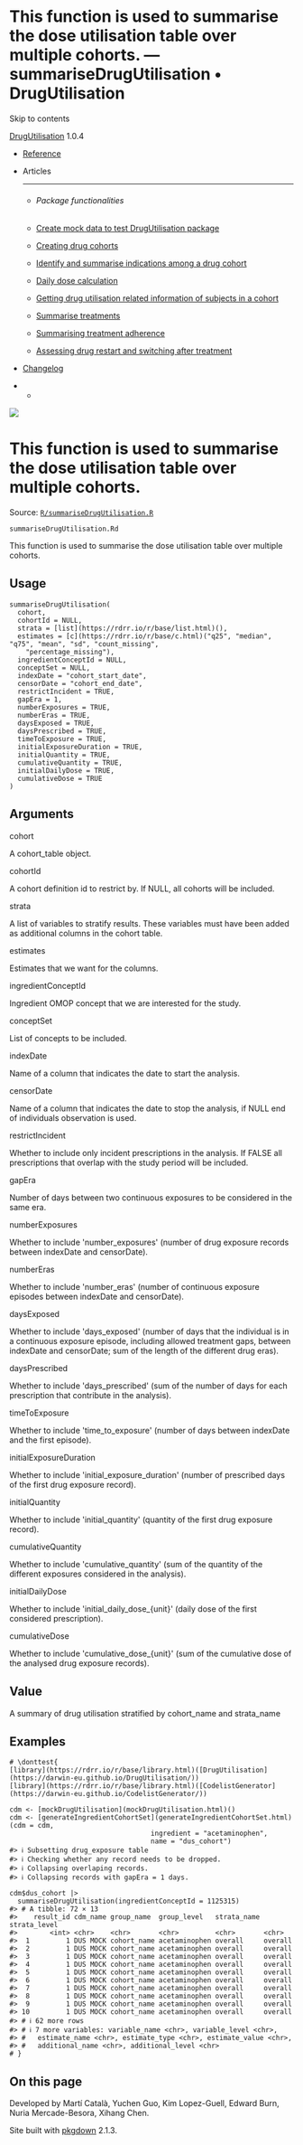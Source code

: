 # This function is used to summarise the dose utilisation table over multiple cohorts. — summariseDrugUtilisation • DrugUtilisation

Skip to contents

[DrugUtilisation](../index.html) 1.0.4

  * [Reference](../reference/index.html)
  * Articles
    * * * *

    * ###### Package functionalities

    * [Create mock data to test DrugUtilisation package](../articles/mock_data.html)
    * [Creating drug cohorts](../articles/create_cohorts.html)
    * [Identify and summarise indications among a drug cohort](../articles/indication.html)
    * [Daily dose calculation](../articles/daily_dose_calculation.html)
    * [Getting drug utilisation related information of subjects in a cohort](../articles/drug_utilisation.html)
    * [Summarise treatments](../articles/summarise_treatments.html)
    * [Summarising treatment adherence](../articles/treatment_discontinuation.html)
    * [Assessing drug restart and switching after treatment](../articles/drug_restart.html)
  * [Changelog](../news/index.html)


  *   * [](https://github.com/darwin-eu/DrugUtilisation/)



![](../logo.png)

# This function is used to summarise the dose utilisation table over multiple cohorts.

Source: [`R/summariseDrugUtilisation.R`](https://github.com/darwin-eu/DrugUtilisation/blob/v1.0.4/R/summariseDrugUtilisation.R)

`summariseDrugUtilisation.Rd`

This function is used to summarise the dose utilisation table over multiple cohorts.

## Usage
    
    
    summariseDrugUtilisation(
      cohort,
      cohortId = NULL,
      strata = [list](https://rdrr.io/r/base/list.html)(),
      estimates = [c](https://rdrr.io/r/base/c.html)("q25", "median", "q75", "mean", "sd", "count_missing",
        "percentage_missing"),
      ingredientConceptId = NULL,
      conceptSet = NULL,
      indexDate = "cohort_start_date",
      censorDate = "cohort_end_date",
      restrictIncident = TRUE,
      gapEra = 1,
      numberExposures = TRUE,
      numberEras = TRUE,
      daysExposed = TRUE,
      daysPrescribed = TRUE,
      timeToExposure = TRUE,
      initialExposureDuration = TRUE,
      initialQuantity = TRUE,
      cumulativeQuantity = TRUE,
      initialDailyDose = TRUE,
      cumulativeDose = TRUE
    )

## Arguments

cohort
    

A cohort_table object.

cohortId
    

A cohort definition id to restrict by. If NULL, all cohorts will be included.

strata
    

A list of variables to stratify results. These variables must have been added as additional columns in the cohort table.

estimates
    

Estimates that we want for the columns.

ingredientConceptId
    

Ingredient OMOP concept that we are interested for the study.

conceptSet
    

List of concepts to be included.

indexDate
    

Name of a column that indicates the date to start the analysis.

censorDate
    

Name of a column that indicates the date to stop the analysis, if NULL end of individuals observation is used.

restrictIncident
    

Whether to include only incident prescriptions in the analysis. If FALSE all prescriptions that overlap with the study period will be included.

gapEra
    

Number of days between two continuous exposures to be considered in the same era.

numberExposures
    

Whether to include 'number_exposures' (number of drug exposure records between indexDate and censorDate).

numberEras
    

Whether to include 'number_eras' (number of continuous exposure episodes between indexDate and censorDate).

daysExposed
    

Whether to include 'days_exposed' (number of days that the individual is in a continuous exposure episode, including allowed treatment gaps, between indexDate and censorDate; sum of the length of the different drug eras).

daysPrescribed
    

Whether to include 'days_prescribed' (sum of the number of days for each prescription that contribute in the analysis).

timeToExposure
    

Whether to include 'time_to_exposure' (number of days between indexDate and the first episode).

initialExposureDuration
    

Whether to include 'initial_exposure_duration' (number of prescribed days of the first drug exposure record).

initialQuantity
    

Whether to include 'initial_quantity' (quantity of the first drug exposure record).

cumulativeQuantity
    

Whether to include 'cumulative_quantity' (sum of the quantity of the different exposures considered in the analysis).

initialDailyDose
    

Whether to include 'initial_daily_dose_{unit}' (daily dose of the first considered prescription).

cumulativeDose
    

Whether to include 'cumulative_dose_{unit}' (sum of the cumulative dose of the analysed drug exposure records).

## Value

A summary of drug utilisation stratified by cohort_name and strata_name

## Examples
    
    
    # \donttest{
    [library](https://rdrr.io/r/base/library.html)([DrugUtilisation](https://darwin-eu.github.io/DrugUtilisation/))
    [library](https://rdrr.io/r/base/library.html)([CodelistGenerator](https://darwin-eu.github.io/CodelistGenerator/))
    
    cdm <- [mockDrugUtilisation](mockDrugUtilisation.html)()
    cdm <- [generateIngredientCohortSet](generateIngredientCohortSet.html)(cdm = cdm,
                                       ingredient = "acetaminophen",
                                       name = "dus_cohort")
    #> ℹ Subsetting drug_exposure table
    #> ℹ Checking whether any record needs to be dropped.
    #> ℹ Collapsing overlaping records.
    #> ℹ Collapsing records with gapEra = 1 days.
    
    cdm$dus_cohort |>
      summariseDrugUtilisation(ingredientConceptId = 1125315)
    #> # A tibble: 72 × 13
    #>    result_id cdm_name group_name  group_level   strata_name strata_level
    #>        <int> <chr>    <chr>       <chr>         <chr>       <chr>       
    #>  1         1 DUS MOCK cohort_name acetaminophen overall     overall     
    #>  2         1 DUS MOCK cohort_name acetaminophen overall     overall     
    #>  3         1 DUS MOCK cohort_name acetaminophen overall     overall     
    #>  4         1 DUS MOCK cohort_name acetaminophen overall     overall     
    #>  5         1 DUS MOCK cohort_name acetaminophen overall     overall     
    #>  6         1 DUS MOCK cohort_name acetaminophen overall     overall     
    #>  7         1 DUS MOCK cohort_name acetaminophen overall     overall     
    #>  8         1 DUS MOCK cohort_name acetaminophen overall     overall     
    #>  9         1 DUS MOCK cohort_name acetaminophen overall     overall     
    #> 10         1 DUS MOCK cohort_name acetaminophen overall     overall     
    #> # ℹ 62 more rows
    #> # ℹ 7 more variables: variable_name <chr>, variable_level <chr>,
    #> #   estimate_name <chr>, estimate_type <chr>, estimate_value <chr>,
    #> #   additional_name <chr>, additional_level <chr>
    # }
    
    

## On this page

Developed by Martí Català, Yuchen Guo, Kim Lopez-Guell, Edward Burn, Nuria Mercade-Besora, Xihang Chen.

Site built with [pkgdown](https://pkgdown.r-lib.org/) 2.1.3.
